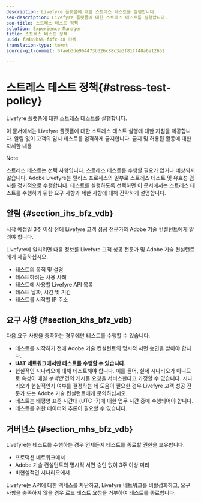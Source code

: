 ```yaml
---
description: Livefyre 플랫폼에 대한 스트레스 테스트를 실행합니다.
seo-description: Livefyre 플랫폼에 대한 스트레스 테스트를 실행합니다.
seo-title: 스트레스 테스트 정책
solution: Experience Manager
title: 스트레스 테스트 정책
uuid: f2d49b55-f4fc-48 파섹
translation-type: tm+mt
source-git-commit: 67aeb3de964473b326c88c3a3f81ff48a6a12652

---
```



# 스트레스 테스트 정책{#stress-test-policy}

Livefyre 플랫폼에 대한 스트레스 테스트를 실행합니다.

이 문서에서는 Livefyre 플랫폼에 대한 스트레스 테스트 실행에 대한 지침을 제공합니다. 알림 없이 고객의 임시 테스트를 엄격하게 금지합니다. 금지 및 허용된 활동에 [](#c_stress_test_policy/section_mhs_bfz_vdb)대한 자세한 내용

>[!NOTE]
>
>스트레스 테스트는 선택 사항입니다. 스트레스 테스트를 수행할 필요가 없거나 예상되지 않습니다. Adobe Livefyre는 릴리스 프로세스의 일부로 스트레스 테스트 및 유효성 검사를 정기적으로 수행합니다. 테스트를 실행하도록 선택하면 이 문서에서는 스트레스 테스트를 수행하기 위한 요구 사항과 제한 사항에 대해 간략하게 설명합니다.

## 알림 {#section_ihs_bfz_vdb}

시작 예정일 3주 이상 전에 Livefyre 고객 성공 전문가와 Adobe 기술 컨설턴트에게 알려야 합니다.

Livefyre에 알리려면 다음 정보를 Livefyre 고객 성공 전문가 및 Adobe 기술 컨설턴트에게 제출하십시오.

* 테스트의 목적 및 설명
* 테스트하려는 사용 사례
* 테스트에 사용할 Livefyre API 목록
* 테스트 날짜, 시간 및 기간
* 테스트를 시작할 IP 주소

## 요구 사항 {#section_khs_bfz_vdb}

다음 요구 사항을 충족하는 경우에만 테스트를 수행할 수 있습니다.

* 테스트를 시작하기 전에 Adobe 기술 컨설턴트의 명시적 서면 승인을 받아야 합니다.
* **UAT 네트워크에서만 테스트를 수행할 수 있습니다.**
* 현실적인 시나리오에 대해 테스트해야 합니다. 예를 들어, 실제 시나리오가 아니므로 속성이 매일 *수백만* 건의 게시물 요청을 서비스한다고 가정할 수 없습니다. 시나리오가 현실적인지 여부를 결정하는 데 도움이 필요한 경우 Livefyre 고객 성공 전문가 또는 Adobe 기술 컨설턴트에게 문의하십시오.
* 테스트는 태평양 표준 시간대 \(UTC -7\)에 대한 업무 시간 중에 수행되어야 합니다.
* 테스트를 위한 데이터와 추론이 필요할 수 있습니다.

## 거버넌스 {#section_mhs_bfz_vdb}

Livefyre는 테스트를 수행하는 경우 언제든지 테스트를 종료할 권한을 보유합니다.

* 프로덕션 네트워크에서
* Adobe 기술 컨설턴트의 명시적 서면 승인 없이 3주 이상 미리
* 비현실적인 시나리오에서

Livefyre는 API에 대한 액세스를 차단하고, Livefyre 네트워크를 비활성화하고, 요구 사항을 충족하지 않을 경우 로드 테스트 요청을 거부하여 테스트를 종료합니다.
